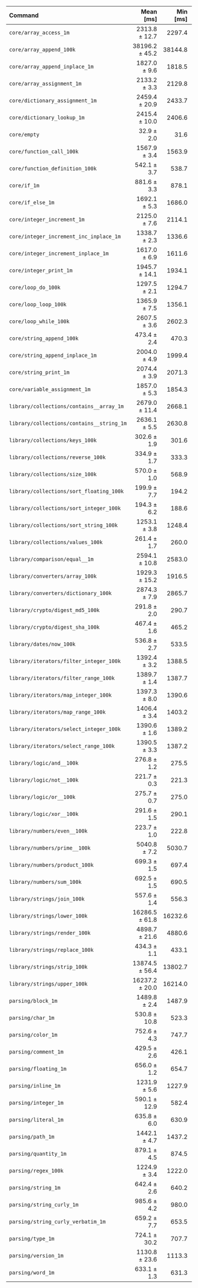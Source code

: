 | Command | Mean [ms] | Min [ms] | Max [ms] |
|:---|---:|---:|---:|
| `core/array_access_1m` | 2313.8 ± 12.7 | 2297.4 | 2327.1 | 70.40 ± 4.26 |
| `core/array_append_100k` | 38196.2 ± 45.2 | 38144.8 | 38242.9 | 1162.24 ± 69.97 |
| `core/array_append_inplace_1m` | 1827.0 ± 9.6 | 1818.5 | 1837.7 | 55.59 ± 3.36 |
| `core/array_assignment_1m` | 2133.2 ± 3.3 | 2129.8 | 2137.3 | 64.91 ± 3.91 |
| `core/dictionary_assignment_1m` | 2459.4 ± 20.9 | 2433.7 | 2481.7 | 74.83 ± 4.55 |
| `core/dictionary_lookup_1m` | 2415.4 ± 10.0 | 2406.6 | 2426.0 | 73.50 ± 4.43 |
| `core/empty` | 32.9 ± 2.0 | 31.6 | 35.8 |
| `core/function_call_100k` | 1567.9 ± 3.4 | 1563.9 | 1571.2 | 47.71 ± 2.87 |
| `core/function_definition_100k` | 542.1 ± 3.7 | 538.7 | 547.4 | 16.50 ± 1.00 |
| `core/if_1m` | 881.6 ± 3.3 | 878.1 | 885.8 | 26.83 ± 1.62 |
| `core/if_else_1m` | 1692.1 ± 5.3 | 1686.0 | 1697.6 | 51.49 ± 3.10 |
| `core/integer_increment_1m` | 2125.0 ± 7.6 | 2114.1 | 2130.2 | 64.66 ± 3.90 |
| `core/integer_increment_inc_inplace_1m` | 1338.7 ± 2.3 | 1336.6 | 1340.8 | 40.73 ± 2.45 |
| `core/integer_increment_inplace_1m` | 1617.0 ± 6.9 | 1611.6 | 1626.1 | 49.20 ± 2.97 |
| `core/integer_print_1m` | 1945.7 ± 14.1 | 1934.1 | 1965.1 | 59.20 ± 3.59 |
| `core/loop_do_100k` | 1297.5 ± 2.1 | 1294.7 | 1299.2 | 39.48 ± 2.38 |
| `core/loop_loop_100k` | 1365.9 ± 7.5 | 1356.1 | 1374.4 | 41.56 ± 2.51 |
| `core/loop_while_100k` | 2607.5 ± 3.6 | 2602.3 | 2610.5 | 79.34 ± 4.78 |
| `core/string_append_100k` | 473.4 ± 2.4 | 470.3 | 475.7 | 14.40 ± 0.87 |
| `core/string_append_inplace_1m` | 2004.0 ± 4.9 | 1999.4 | 2010.9 | 60.98 ± 3.67 |
| `core/string_print_1m` | 2074.4 ± 3.9 | 2071.3 | 2079.9 | 63.12 ± 3.80 |
| `core/variable_assignment_1m` | 1857.0 ± 5.3 | 1854.3 | 1865.0 | 56.50 ± 3.41 |
| `library/collections/contains__array_1m` | 2679.0 ± 11.4 | 2668.1 | 2689.7 | 81.52 ± 4.92 |
| `library/collections/contains__string_1m` | 2636.1 ± 5.5 | 2630.8 | 2643.7 | 80.21 ± 4.83 |
| `library/collections/keys_100k` | 302.6 ± 1.9 | 301.6 | 305.5 | 9.21 ± 0.56 |
| `library/collections/reverse_100k` | 334.9 ± 1.7 | 333.3 | 337.3 | 10.19 ± 0.62 |
| `library/collections/size_100k` | 570.0 ± 1.0 | 568.9 | 571.1 | 17.34 ± 1.04 |
| `library/collections/sort_floating_100k` | 199.9 ± 7.7 | 194.2 | 211.3 | 6.08 ± 0.44 |
| `library/collections/sort_integer_100k` | 194.3 ± 6.2 | 188.6 | 200.8 | 5.91 ± 0.40 |
| `library/collections/sort_string_100k` | 1253.1 ± 3.8 | 1248.4 | 1256.6 | 38.13 ± 2.30 |
| `library/collections/values_100k` | 261.4 ± 1.7 | 260.0 | 263.9 | 7.95 ± 0.48 |
| `library/comparison/equal__1m` | 2594.1 ± 10.8 | 2583.0 | 2606.7 | 78.93 ± 4.76 |
| `library/converters/array_100k` | 1929.3 ± 15.2 | 1916.5 | 1950.8 | 58.70 ± 3.56 |
| `library/converters/dictionary_100k` | 2874.3 ± 7.9 | 2865.7 | 2884.6 | 87.46 ± 5.27 |
| `library/crypto/digest_md5_100k` | 291.8 ± 2.0 | 290.7 | 294.7 | 8.88 ± 0.54 |
| `library/crypto/digest_sha_100k` | 467.4 ± 1.6 | 465.2 | 468.8 | 14.22 ± 0.86 |
| `library/dates/now_100k` | 536.8 ± 2.7 | 533.5 | 539.7 | 16.33 ± 0.99 |
| `library/iterators/filter_integer_100k` | 1392.4 ± 3.2 | 1388.5 | 1396.2 | 42.37 ± 2.55 |
| `library/iterators/filter_range_100k` | 1389.7 ± 1.4 | 1387.7 | 1391.1 | 42.29 ± 2.55 |
| `library/iterators/map_integer_100k` | 1397.3 ± 8.0 | 1390.6 | 1408.2 | 42.52 ± 2.57 |
| `library/iterators/map_range_100k` | 1406.4 ± 3.4 | 1403.2 | 1411.2 | 42.79 ± 2.58 |
| `library/iterators/select_integer_100k` | 1390.6 ± 1.6 | 1389.2 | 1392.4 | 42.31 ± 2.55 |
| `library/iterators/select_range_100k` | 1390.5 ± 3.3 | 1387.2 | 1395.1 | 42.31 ± 2.55 |
| `library/logic/and__100k` | 276.8 ± 1.2 | 275.5 | 278.1 | 8.42 ± 0.51 |
| `library/logic/not__100k` | 221.7 ± 0.3 | 221.3 | 222.0 | 6.74 ± 0.41 |
| `library/logic/or__100k` | 275.7 ± 0.7 | 275.0 | 276.6 | 8.39 ± 0.51 |
| `library/logic/xor__100k` | 291.6 ± 1.5 | 290.1 | 293.6 | 8.87 ± 0.54 |
| `library/numbers/even__100k` | 223.7 ± 1.0 | 222.8 | 225.2 | 6.81 ± 0.41 |
| `library/numbers/prime__100k` | 5040.8 ± 7.2 | 5030.7 | 5047.7 | 153.38 ± 9.24 |
| `library/numbers/product_100k` | 699.3 ± 1.5 | 697.4 | 700.6 | 21.28 ± 1.28 |
| `library/numbers/sum_100k` | 692.5 ± 1.5 | 690.5 | 694.1 | 21.07 ± 1.27 |
| `library/strings/join_100k` | 557.6 ± 1.4 | 556.3 | 559.1 | 16.97 ± 1.02 |
| `library/strings/lower_100k` | 16286.5 ± 61.8 | 16232.6 | 16375.4 | 495.57 ± 29.89 |
| `library/strings/render_100k` | 4898.7 ± 21.6 | 4880.6 | 4930.0 | 149.06 ± 9.00 |
| `library/strings/replace_100k` | 434.3 ± 1.1 | 433.1 | 435.3 | 13.21 ± 0.80 |
| `library/strings/strip_100k` | 13874.5 ± 56.4 | 13802.7 | 13937.7 | 422.17 ± 25.47 |
| `library/strings/upper_100k` | 16237.2 ± 20.0 | 16214.0 | 16261.9 | 494.07 ± 29.75 |
| `parsing/block_1m` | 1489.8 ± 2.4 | 1487.9 | 1493.3 | 45.33 ± 2.73 |
| `parsing/char_1m` | 530.8 ± 10.8 | 523.3 | 546.7 | 16.15 ± 1.03 |
| `parsing/color_1m` | 752.6 ± 4.3 | 747.7 | 757.4 | 22.90 ± 1.38 |
| `parsing/comment_1m` | 429.5 ± 2.6 | 426.1 | 431.5 | 13.07 ± 0.79 |
| `parsing/floating_1m` | 656.0 ± 1.2 | 654.7 | 657.5 | 19.96 ± 1.20 |
| `parsing/inline_1m` | 1231.9 ± 5.6 | 1227.9 | 1240.3 | 37.48 ± 2.26 |
| `parsing/integer_1m` | 590.1 ± 12.9 | 582.4 | 609.5 | 17.96 ± 1.15 |
| `parsing/literal_1m` | 635.8 ± 6.0 | 630.9 | 644.3 | 19.35 ± 1.18 |
| `parsing/path_1m` | 1442.1 ± 4.7 | 1437.2 | 1446.6 | 43.88 ± 2.65 |
| `parsing/quantity_1m` | 879.1 ± 4.5 | 874.5 | 884.2 | 26.75 ± 1.62 |
| `parsing/regex_100k` | 1224.9 ± 3.4 | 1222.0 | 1229.6 | 37.27 ± 2.25 |
| `parsing/string_1m` | 642.4 ± 2.6 | 640.2 | 646.1 | 19.55 ± 1.18 |
| `parsing/string_curly_1m` | 985.6 ± 4.2 | 980.0 | 989.8 | 29.99 ± 1.81 |
| `parsing/string_curly_verbatim_1m` | 659.2 ± 7.7 | 653.5 | 670.5 | 20.06 ± 1.23 |
| `parsing/type_1m` | 724.1 ± 30.2 | 707.7 | 769.4 | 22.03 ± 1.61 |
| `parsing/version_1m` | 1130.8 ± 23.6 | 1113.3 | 1165.0 | 34.41 ± 2.19 |
| `parsing/word_1m` | 633.1 ± 1.3 | 631.3 | 634.3 | 19.26 ± 1.16 |
